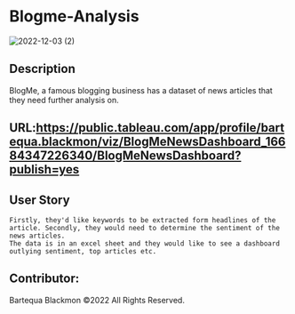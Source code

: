 # Blogme-Analysis

![2022-12-03 (2)](https://user-images.githubusercontent.com/92996483/205447496-3f68dc07-31cf-4aef-a97f-d61ae6f8265d.png)


## Description
BlogMe, a famous blogging business has a dataset of news articles that they need further analysis on.

## URL:https://public.tableau.com/app/profile/bartequa.blackmon/viz/BlogMeNewsDashboard_16684347226340/BlogMeNewsDashboard?publish=yes

## User Story
```
Firstly, they'd like keywords to be extracted form headlines of the article. Secondly, they would need to determine the sentiment of the news articles.
The data is in an excel sheet and they would like to see a dashboard outlying sentiment, top articles etc.

```

## Contributor:
Bartequa Blackmon   ©2022 All Rights Reserved.
```
